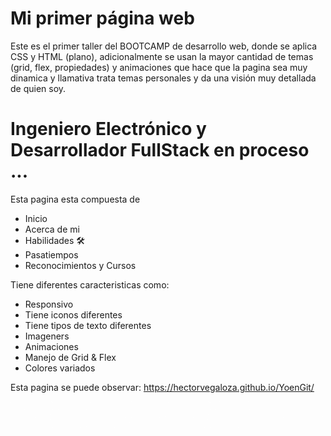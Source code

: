 # Mi primer página web

Este es el primer taller del BOOTCAMP de desarrollo web, donde se aplica CSS y HTML (plano), adicionalmente se usan la mayor cantidad de temas (grid, flex, propiedades) y animaciones que hace que la pagina sea muy dinamica y llamativa trata temas personales y da una visión muy detallada de quien soy.

# Ingeniero Electrónico y Desarrollador FullStack en proceso ...

Esta pagina esta compuesta de

- Inicio
- Acerca de mi
- Habilidades 🛠️
- Pasatiempos
- Reconocimientos y Cursos

Tiene diferentes caracteristicas como:

- Responsivo
- Tiene iconos diferentes
- Tiene tipos de texto diferentes
- Imageners
- Animaciones
- Manejo de Grid & Flex
- Colores variados

Esta pagina se puede observar: https://hectorvegaloza.github.io/YoenGit/

![](https://github.com/Hectorvegaloza/YoenGit/blob/main/html/este.gif)
